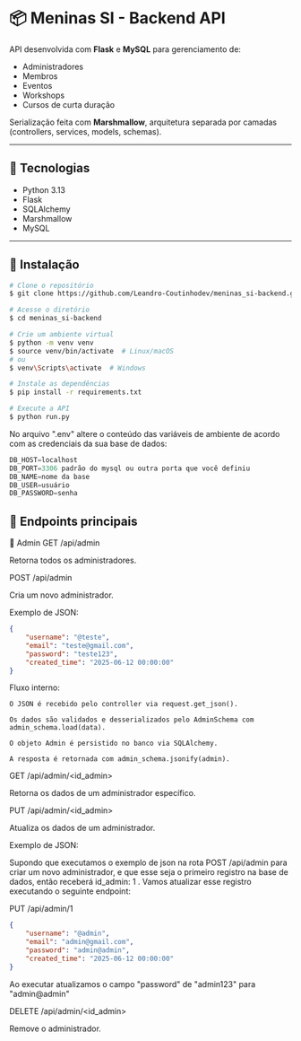 # 📦 Meninas SI - Backend API

API desenvolvida com **Flask** e **MySQL** para gerenciamento de:
- Administradores
- Membros
- Eventos
- Workshops
- Cursos de curta duração

Serialização feita com **Marshmallow**, arquitetura separada por camadas (controllers, services, models, schemas).

---

## 🚀 Tecnologias
- Python 3.13
- Flask
- SQLAlchemy
- Marshmallow
- MySQL

---

## 🔧 Instalação

```bash
# Clone o repositório
$ git clone https://github.com/Leandro-Coutinhodev/meninas_si-backend.git

# Acesse o diretório
$ cd meninas_si-backend

# Crie um ambiente virtual
$ python -m venv venv
$ source venv/bin/activate  # Linux/macOS
# ou
$ venv\Scripts\activate  # Windows

# Instale as dependências
$ pip install -r requirements.txt

# Execute a API
$ python run.py
```

No arquivo ".env" altere o conteúdo das variáveis de ambiente de acordo com as credenciais da sua base de dados:
```python
DB_HOST=localhost
DB_PORT=3306 padrão do mysql ou outra porta que você definiu
DB_NAME=nome da base
DB_USER=usuário
DB_PASSWORD=senha

```
## 📌 Endpoints principais
🔹 Admin
GET /api/admin

Retorna todos os administradores.

POST /api/admin

Cria um novo administrador.

Exemplo de JSON:
```json
{
  	"username": "@teste",
	"email": "teste@gmail.com",
	"password": "teste123",
	"created_time": "2025-06-12 00:00:00"
}
```
Fluxo interno:

    O JSON é recebido pelo controller via request.get_json().

    Os dados são validados e desserializados pelo AdminSchema com admin_schema.load(data).

    O objeto Admin é persistido no banco via SQLAlchemy.

    A resposta é retornada com admin_schema.jsonify(admin).

GET /api/admin/<id_admin>

Retorna os dados de um administrador específico.

PUT /api/admin/<id_admin>

Atualiza os dados de um administrador.

Exemplo de JSON:

Supondo que executamos o exemplo de json na rota POST /api/admin para criar um novo administrador, e que esse seja o primeiro registro na base de dados, então receberá id_admin: 1 .
Vamos atualizar esse registro executando o seguinte endpoint:

PUT /api/admin/1

```json
{
  	"username": "@admin",
	"email": "admin@gmail.com",
	"password": "admin@admin",
	"created_time": "2025-06-12 00:00:00"
}
```
Ao executar atualizamos o campo "password" de "admin123" para "admin@admin"

DELETE /api/admin/<id_admin>

Remove o administrador.
